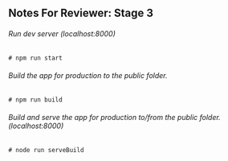 
## Notes For Reviewer: Stage 3



###### Run dev server (localhost:8000)
```Run dev server (localhost:8000)
# npm run start
```
###### Build the app for production to the public folder.
```Builds the app for production to the public folder.
# npm run build
```
###### Build and serve the app for production to/from the public folder.(localhost:8000)
```Build and serve the app for production to/from the public folder.(localhost:8000)
# node run serveBuild
```
